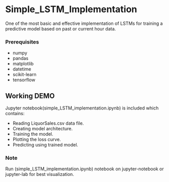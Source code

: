 # Simple_LSTM_Implementation

One of the most basic and effective implementation of LSTMs for training a predictive model based on past or current hour data.

### Prerequisites
* numpy
* pandas
* matplotlib
* datetime
* scikit-learn
* tensorflow

## Working DEMO

Jupyter notebook(simple_LSTM_implementation.ipynb) is included which contains:
* Reading LiquorSales.csv data file.
* Creating model architecture.
* Training the model.
* Plotting the loss curve.
* Predicting using trained model.

### Note
Run (simple_LSTM_implementation.ipynb) notebook on jupyter-notebook or jupyter-lab for best visualization.
